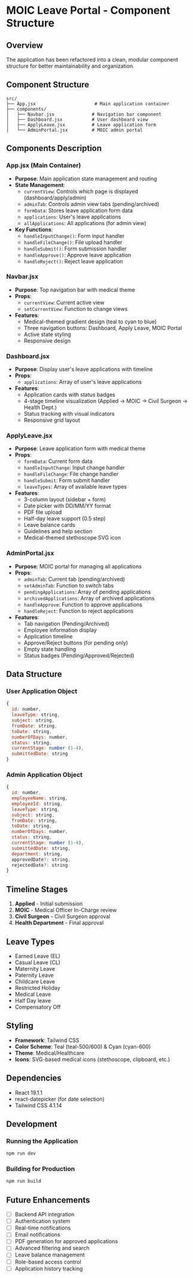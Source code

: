 # MOIC Leave Portal - Component Structure

## Overview

The application has been refactored into a clean, modular component structure for better maintainability and organization.

## Component Structure

```
src/
├── App.jsx                      # Main application container
├── components/
│   ├── Navbar.jsx              # Navigation bar component
│   ├── Dashboard.jsx           # User dashboard view
│   ├── ApplyLeave.jsx          # Leave application form
│   └── AdminPortal.jsx         # MOIC admin portal
```

## Components Description

### App.jsx (Main Container)

- **Purpose**: Main application state management and routing
- **State Management**:
  - `currentView`: Controls which page is displayed (dashboard/apply/admin)
  - `adminTab`: Controls admin view tabs (pending/archived)
  - `formData`: Stores leave application form data
  - `applications`: User's leave applications
  - `allApplications`: All applications (for admin view)
- **Key Functions**:
  - `handleInputChange()`: Form input handler
  - `handleFileChange()`: File upload handler
  - `handleSubmit()`: Form submission handler
  - `handleApprove()`: Approve leave application
  - `handleReject()`: Reject leave application

### Navbar.jsx

- **Purpose**: Top navigation bar with medical theme
- **Props**:
  - `currentView`: Current active view
  - `setCurrentView`: Function to change views
- **Features**:
  - Medical-themed gradient design (teal to cyan to blue)
  - Three navigation buttons: Dashboard, Apply Leave, MOIC Portal
  - Active state styling
  - Responsive design

### Dashboard.jsx

- **Purpose**: Display user's leave applications with timeline
- **Props**:
  - `applications`: Array of user's leave applications
- **Features**:
  - Application cards with status badges
  - 4-stage timeline visualization (Applied → MOIC → Civil Surgeon → Health Dept.)
  - Status tracking with visual indicators
  - Responsive grid layout

### ApplyLeave.jsx

- **Purpose**: Leave application form with medical theme
- **Props**:
  - `formData`: Current form data
  - `handleInputChange`: Input change handler
  - `handleFileChange`: File change handler
  - `handleSubmit`: Form submit handler
  - `leaveTypes`: Array of available leave types
- **Features**:
  - 3-column layout (sidebar + form)
  - Date picker with DD/MM/YY format
  - PDF file upload
  - Half-day leave support (0.5 step)
  - Leave balance cards
  - Guidelines and help section
  - Medical-themed stethoscope SVG icon

### AdminPortal.jsx

- **Purpose**: MOIC portal for managing all applications
- **Props**:
  - `adminTab`: Current tab (pending/archived)
  - `setAdminTab`: Function to switch tabs
  - `pendingApplications`: Array of pending applications
  - `archivedApplications`: Array of archived applications
  - `handleApprove`: Function to approve applications
  - `handleReject`: Function to reject applications
- **Features**:
  - Tab navigation (Pending/Archived)
  - Employee information display
  - Application timeline
  - Approve/Reject buttons (for pending only)
  - Empty state handling
  - Status badges (Pending/Approved/Rejected)

## Data Structure

### User Application Object

```javascript
{
  id: number,
  leaveType: string,
  subject: string,
  fromDate: string,
  toDate: string,
  numberOfDays: number,
  status: string,
  currentStage: number (1-4),
  submittedDate: string
}
```

### Admin Application Object

```javascript
{
  id: number,
  employeeName: string,
  employeeId: string,
  leaveType: string,
  subject: string,
  fromDate: string,
  toDate: string,
  numberOfDays: number,
  status: string,
  currentStage: number (1-4),
  submittedDate: string,
  department: string,
  approvedDate?: string,
  rejectedDate?: string
}
```

## Timeline Stages

1. **Applied** - Initial submission
2. **MOIC** - Medical Officer In-Charge review
3. **Civil Surgeon** - Civil Surgeon approval
4. **Health Department** - Final approval

## Leave Types

- Earned Leave (EL)
- Casual Leave (CL)
- Maternity Leave
- Paternity Leave
- Childcare Leave
- Restricted Holiday
- Medical Leave
- Half Day leave
- Compensatory Off

## Styling

- **Framework**: Tailwind CSS
- **Color Scheme**: Teal (teal-500/600) & Cyan (cyan-600)
- **Theme**: Medical/Healthcare
- **Icons**: SVG-based medical icons (stethoscope, clipboard, etc.)

## Dependencies

- React 19.1.1
- react-datepicker (for date selection)
- Tailwind CSS 4.1.14

## Development

### Running the Application

```bash
npm run dev
```

### Building for Production

```bash
npm run build
```

## Future Enhancements

- [ ] Backend API integration
- [ ] Authentication system
- [ ] Real-time notifications
- [ ] Email notifications
- [ ] PDF generation for approved applications
- [ ] Advanced filtering and search
- [ ] Leave balance management
- [ ] Role-based access control
- [ ] Application history tracking
